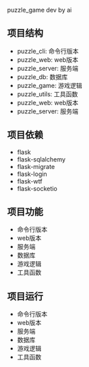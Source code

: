 puzzle_game dev by ai

## 项目结构

- puzzle_cli: 命令行版本
- puzzle_web: web版本
- puzzle_server: 服务端
- puzzle_db: 数据库
- puzzle_game: 游戏逻辑
- puzzle_utils: 工具函数
- puzzle_web: web版本
- puzzle_server: 服务端

## 项目依赖

- flask
- flask-sqlalchemy
- flask-migrate
- flask-login
- flask-wtf
- flask-socketio

## 项目功能

- 命令行版本
- web版本
- 服务端
- 数据库
- 游戏逻辑
- 工具函数

## 项目运行

- 命令行版本
- web版本
- 服务端
- 数据库
- 游戏逻辑
- 工具函数


